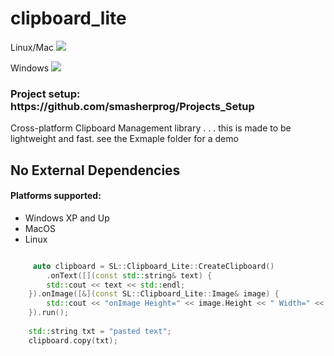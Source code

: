 # clipboard_lite
<p>Linux/Mac <img src="https://travis-ci.org/smasherprog/clipboard_lite.svg?branch=master" /></p>
<p>Windows <img src="https://ci.appveyor.com/api/projects/status/pmm5snxdiv5pm0uy"/><p>
<h3>Project setup: https://github.com/smasherprog/Projects_Setup</h3>
<p>Cross-platform Clipboard Management library . . . this is made to be lightweight and fast.
see the Exmaple folder for a demo</p>
<h2>No External Dependencies</h2>
<h4>Platforms supported:</h4>
<ul>
<li>Windows XP and Up</li>
<li>MacOS</li>
<li>Linux</li>
</ul>


```c++

     auto clipboard = SL::Clipboard_Lite::CreateClipboard()
        .onText([](const std::string& text) {
        std::cout << text << std::endl;
    }).onImage([&](const SL::Clipboard_Lite::Image& image) {
        std::cout << "onImage Height=" << image.Height << " Width=" << image.Width << std::endl;
    }).run();
        
    std::string txt = "pasted text";
    clipboard.copy(txt);

```
